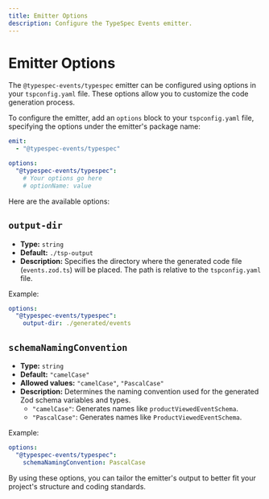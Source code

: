 ```yaml
---
title: Emitter Options
description: Configure the TypeSpec Events emitter.
---
```


# Emitter Options

The `@typespec-events/typespec` emitter can be configured using options in your `tspconfig.yaml` file. These options allow you to customize the code generation process.

To configure the emitter, add an `options` block to your `tspconfig.yaml` file, specifying the options under the emitter's package name:

```yaml
emit:
  - "@typespec-events/typespec"

options:
  "@typespec-events/typespec":
    # Your options go here
    # optionName: value
```

Here are the available options:

## `output-dir`

*   **Type:** `string`
*   **Default:** `./tsp-output`
*   **Description:** Specifies the directory where the generated code file (`events.zod.ts`) will be placed. The path is relative to the `tspconfig.yaml` file.

Example:

```yaml
options:
  "@typespec-events/typespec":
    output-dir: ./generated/events
```

## `schemaNamingConvention`

*   **Type:** `string`
*   **Default:** `"camelCase"`
*   **Allowed values:** `"camelCase"`, `"PascalCase"`
*   **Description:** Determines the naming convention used for the generated Zod schema variables and types.
    *   `"camelCase"`: Generates names like `productViewedEventSchema`.
    *   `"PascalCase"`: Generates names like `ProductViewedEventSchema`.

Example:

```yaml
options:
  "@typespec-events/typespec":
    schemaNamingConvention: PascalCase
```

By using these options, you can tailor the emitter's output to better fit your project's structure and coding standards.
